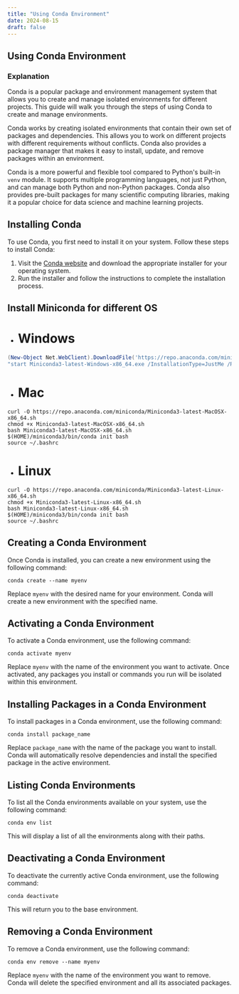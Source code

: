 ```yaml
---
title: "Using Conda Environment"
date: 2024-08-15
draft: false
---
```


## Using Conda Environment

### Explanation

Conda is a popular package and environment management system that allows you to create and manage isolated environments for different projects. This guide will walk you through the steps of using Conda to create and manage environments.

Conda works by creating isolated environments that contain their own set of packages and dependencies. This allows you to work on different projects with different requirements without conflicts. Conda also provides a package manager that makes it easy to install, update, and remove packages within an environment.

Conda is a more powerful and flexible tool compared to Python's built-in `venv` module. It supports multiple programming languages, not just Python, and can manage both Python and non-Python packages. Conda also provides pre-built packages for many scientific computing libraries, making it a popular choice for data science and machine learning projects.

## Installing Conda

To use Conda, you first need to install it on your system. Follow these steps to install Conda:

1. Visit the [Conda website](https://docs.conda.io/en/latest/miniconda.html) and download the appropriate installer for your operating system.
2. Run the installer and follow the instructions to complete the installation process.

## Install Miniconda for different OS

- # Windows

```powershell
(New-Object Net.WebClient).DownloadFile('https://repo.anaconda.com/miniconda/Miniconda3-latest-Windows-x86_64.exe', 'Miniconda3-latest-Windows-x86_64.exe')
"start Miniconda3-latest-Windows-x86_64.exe /InstallationType=JustMe /RegisterPython=0 /S /D=C:\Miniconda3"
```

- # Mac

```shell
curl -O https://repo.anaconda.com/miniconda/Miniconda3-latest-MacOSX-x86_64.sh
chmod +x Miniconda3-latest-MacOSX-x86_64.sh
bash Miniconda3-latest-MacOSX-x86_64.sh
$(HOME)/miniconda3/bin/conda init bash
source ~/.bashrc
```

- # Linux

```shell
curl -O https://repo.anaconda.com/miniconda/Miniconda3-latest-Linux-x86_64.sh
chmod +x Miniconda3-latest-Linux-x86_64.sh
bash Miniconda3-latest-Linux-x86_64.sh
$(HOME)/miniconda3/bin/conda init bash
source ~/.bashrc
```

## Creating a Conda Environment

Once Conda is installed, you can create a new environment using the following command:

```shell
conda create --name myenv
```

Replace `myenv` with the desired name for your environment. Conda will create a new environment with the specified name.

## Activating a Conda Environment

To activate a Conda environment, use the following command:

```shell
conda activate myenv
```

Replace `myenv` with the name of the environment you want to activate. Once activated, any packages you install or commands you run will be isolated within this environment.

## Installing Packages in a Conda Environment

To install packages in a Conda environment, use the following command:

```shell
conda install package_name
```

Replace `package_name` with the name of the package you want to install. Conda will automatically resolve dependencies and install the specified package in the active environment.

## Listing Conda Environments

To list all the Conda environments available on your system, use the following command:

```shell
conda env list
```

This will display a list of all the environments along with their paths.

## Deactivating a Conda Environment

To deactivate the currently active Conda environment, use the following command:

```shell
conda deactivate
```

This will return you to the base environment.

## Removing a Conda Environment

To remove a Conda environment, use the following command:

```shell
conda env remove --name myenv
```

Replace `myenv` with the name of the environment you want to remove. Conda will delete the specified environment and all its associated packages.
